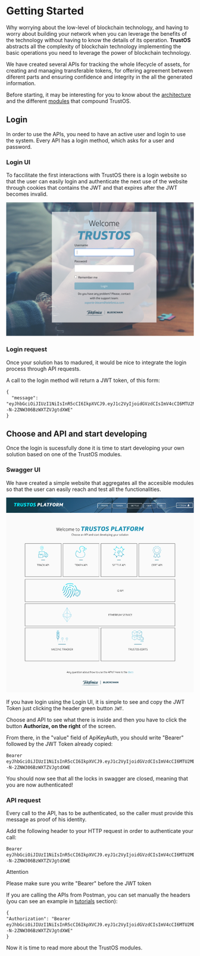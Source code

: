 # Getting Started

Why worrying about the low-level of blockchain technology,
and having to worry about building your network when you can leverage
the benefits of the technology without having to know the details of
its operation. **TrustOS** abstracts all the complexity of blockchain
technology implementing the basic operations you need to leverage
the power of blockchain technology. 

We have created several APIs for tracking the whole lifecycle of assets, for creating and managing transferable tokens, for offering agreement between diferent parts and ensuring confidence and integrity in the all the generated information.

Before starting, it may be interesting for you to know about the [architecture](architecture.html) and the different [modules](modules.html) that compound TrustOS.

## Login

In order to use the APIs, you need to have an active user and login to use the system. Every API has a login method, which asks for a user and password.

### Login UI

To faccilitate the first interactions with TrustOS there is a login website so that the user can easily login and authenticate the next use of the website through cookies that contains the JWT and that expires after the JWT becomes invalid. 

![Login UI](./images/login_ui.png)

### Login request

Once your solution has to madured, it would be nice to integrate the login process through API requests.

A call to the login method will return a JWT token, of this form:

```
{
  "message": "eyJhbGciOiJIUzI1NiIsInR5cCI6IkpXVCJ9.eyJ1c2VyIjoidGVzdCIsImV4cCI6MTU2MDAwMDE5MH0.M4PBSslERUImcOpWgg--N-2ZNW306BzWXTZVJgtdXWE"
}

```

## Choose and API and start developing

Once the login is sucessfully done it is time to start developing your own solution based on one of the TrustOS modules.

### Swagger UI

We have created a simple website that aggregates all the accesible modules so that the user can easily reach and test all the functionalities.

![Swagger UI](./images/trustos_swagger.png)
<!-- ![Swagger UI](./images/trustos_swagger.gif) -->


If you have login using the Login UI, it is simple to see and copy the JWT Token just clicking the header green button `JWT`.

Choose and API to see what there is inside and then you have to click the button **Authorize, on the right** of the screen.

From there, in the "value" field of ApiKeyAuth, you should write "Bearer" followed by the JWT Token already copied:
```
Bearer eyJhbGciOiJIUzI1NiIsInR5cCI6IkpXVCJ9.eyJ1c2VyIjoidGVzdCIsImV4cCI6MTU2MDAwMDE5MH0.M4PBSslERUImcOpWgg--N-2ZNW306BzWXTZVJgtdXWE
```

You should now see that all the locks in swagger are closed, meaning that you are now authenticated! 


### API request

Every call to the API, has to be authenticated, so the caller must provide this message as proof of his identity.

Add the following header to your HTTP request in order to authenticate your call: 

```
Bearer eyJhbGciOiJIUzI1NiIsInR5cCI6IkpXVCJ9.eyJ1c2VyIjoidGVzdCIsImV4cCI6MTU2MDAwMDE5MH0.M4PBSslERUImcOpWgg--N-2ZNW306BzWXTZVJgtdXWE
```

<div class="admonition note">
  <p class="admonition-title">Attention</p>
  <p>Please make sure you write "Bearer" before the JWT token</p>
</div>


If you are calling the APIs from Postman, you can set manually the headers (you can see an example in [tutorials](./tutorials.md) section):

```
{
"Authorization": "Bearer eyJhbGciOiJIUzI1NiIsInR5cCI6IkpXVCJ9.eyJ1c2VyIjoidGVzdCIsImV4cCI6MTU2MDAwMDE5MH0.M4PBSslERUImcOpWgg--N-2ZNW306BzWXTZVJgtdXWE"
}
```


Now it is time to read more about the TrustOS modules.
